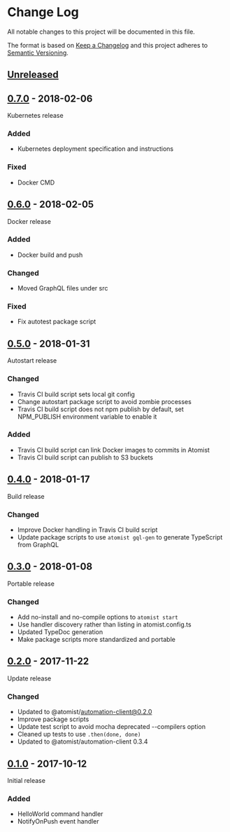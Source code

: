# Change Log

All notable changes to this project will be documented in this file.

The format is based on [Keep a Changelog](http://keepachangelog.com/)
and this project adheres to [Semantic Versioning](http://semver.org/).

## [Unreleased][]

[Unreleased]: https://github.com/atomist/automation-seed-ts/compare/0.7.0...HEAD

## [0.7.0][] - 2018-02-06

[0.7.0]: https://github.com/atomist/automation-seed-ts/compare/0.6.0...0.7.0

Kubernetes release

### Added

-   Kubernetes deployment specification and instructions

### Fixed

-   Docker CMD

## [0.6.0][] - 2018-02-05

[0.6.0]: https://github.com/atomist/automation-seed-ts/compare/0.5.0...0.6.0

Docker release

### Added

-   Docker build and push

### Changed

-   Moved GraphQL files under src

### Fixed

-   Fix autotest package script

## [0.5.0][] - 2018-01-31

[0.5.0]: https://github.com/atomist/automation-seed-ts/compare/0.4.0...0.5.0

Autostart release

### Changed

-   Travis CI build script sets local git config
-   Change autostart package script to avoid zombie processes
-   Travis CI build script does not npm publish by default, set
    NPM_PUBLISH environment variable to enable it

### Added

-   Travis CI build script can link Docker images to commits in
    Atomist
-   Travis CI build script can publish to S3 buckets

## [0.4.0][] - 2018-01-17

[0.4.0]: https://github.com/atomist/automation-seed-ts/compare/0.3.0...0.4.0

Build release

### Changed

-   Improve Docker handling in Travis CI build script
-   Update package scripts to use `atomist gql-gen` to generate
    TypeScript from GraphQL

## [0.3.0][] - 2018-01-08

[0.3.0]: https://github.com/atomist/automation-seed-ts/compare/0.2.0...0.3.0

Portable release

### Changed

-   Add no-install and no-compile options to `atomist start`
-   Use handler discovery rather than listing in atomist.config.ts
-   Updated TypeDoc generation
-   Make package scripts more standardized and portable

## [0.2.0][] - 2017-11-22

[0.2.0]: https://github.com/atomist/automation-seed-ts/compare/0.1.0...0.2.0

Update release

### Changed

-   Updated to @atomist/automation-client@0.2.0
-   Improve package scripts
-   Update test script to avoid mocha deprecated --compilers option
-   Cleaned up tests to use `.then(done, done)`
-   Updated to @atomist/automation-client 0.3.4

## [0.1.0][] - 2017-10-12

Initial release

[0.1.0]: https://github.com/atomist/automation-seed-ts/tree/0.1.0

### Added

-   HelloWorld command handler
-   NotifyOnPush event handler
